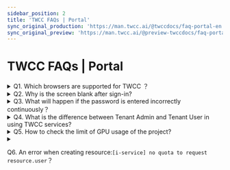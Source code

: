 ```yaml
---
sidebar_position: 2
title: 'TWCC FAQs | Portal'
sync_original_production: 'https://man.twcc.ai/@twccdocs/faq-portal-en' 
sync_original_preview: 'https://man.twcc.ai/@preview-twccdocs/faq-portal-en'
---
```


# TWCC FAQs | Portal

<details>

<summary> Q1. Which browsers are supported for TWCC ？</summary>

It is recommended to use the following supported browsers for the best user experience:

|  | Windows7 | Windows10+ | Mac OS 10+ |Ubuntu 16.04+(Linux) |
| -------- | -------- | -------- | -------- |-------- |
| Chrome 70+     | <i class="fa fa-check" aria-hidden="true"></i>     | <i class="fa fa-check" aria-hidden="true"></i>    | <i class="fa fa-check" aria-hidden="true"></i>     | <i class="fa fa-check" aria-hidden="true"></i>     |
|Firefox 62+    | <i class="fa fa-check" aria-hidden="true"></i>    | <i class="fa fa-check" aria-hidden="true"></i>     | <i class="fa fa-check" aria-hidden="true"></i>     | <i class="fa fa-check" aria-hidden="true"></i>    |
| Safari 12+     | <i class="fa fa-check" aria-hidden="true"></i>     | <i class="fa fa-check" aria-hidden="true"></i>     | <i class="fa fa-check" aria-hidden="true"></i>    | <i class="fa fa-check" aria-hidden="true"></i>     |
| Edge 62+     | <i class="fa fa-check" aria-hidden="true"></i>     | <i class="fa fa-check" aria-hidden="true"></i>     | -     | -     |
| IE9/IE10     | <i class="fa fa-times" aria-hidden="true"></i>     | <i class="fa fa-times" aria-hidden="true"></i>     |  -    |  -      |

</details>

<details>

<summary> Q2. Why is the screen blank after sign-in?</summary>

After TWCC update the new version, a blank screen will be displayed after signing in if your browser stores the previous version cache. Clear the cache to sign in normally.

</details>

<details>

<summary> Q3. What will happen if the password is entered incorrectly continuously？</summary>

If you enter the password incorrectly for 3 consecutive times, you will not be able to sign in for 15 minutes. Please try again later.

</details>

<details>

<summary> Q4. What is the difference between Tenant Admin and Tenant User in using TWCC services?</summary>

The differences between Tenant Admin and Tenant User are role permissions, please refer to [<ins>this document</ins>](https://man.twcc.ai/@twccdocs/role-main-en/https%3A%2F%2Fman.twcc.ai%2F%40twccdocs%2Frole-overview-en) for the differences between the two roles.

</details>


<details>

<summary> Q5. How to check the limit of GPU usage of the project?</summary>

Please refer to "Quota" of [<ins>this document</ins>](https://man.twcc.ai/@twccdocs/doc-service-main-en/https%3A%2F%2Fman.twcc.ai%2F%40twccdocs%2FHJYrLYukr%3Ftype%3Dview%23%25E8%25B3%2587%25E6%25BA%2590%25E9%2585%258D%25E9%25A1%258D%25E7%25AE%25A1%25E7%2590%2586).

</details>

<details>

<summary>

Q6. An error when creating resource:`[i-service] no quota to request resource.user`？

</summary>


If the following error messages occur when you're using services/resources of TWCC, (e.g., create or start a VCS instance, detach the data disk or use container services...etc.):

- `error code：401(Unauthorized)`
- `error message：[i-service] no quota to request resource.user`

They indicate that the credit of the project is insufficient. Please check whether the main wallet or the user's sub wallet of your project is still enough for using services.

</details>